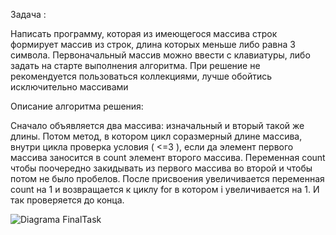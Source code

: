 Задача :

Написать программу, которая из имеющегося массива строк формирует массив из строк, длина которых меньше либо равна 3 символа. Первоначальный массив можно ввести с клавиатуры, либо задать на старте выполнения алгоритма. При решение не рекомендуется пользоваться коллекциями, лучше обойтись исключительно массивами

Описание алгоритма решения:

Сначало объявляется два массива: изначальный и вторый такой же длины. Потом метод, в котором цикл соразмерный длине массива, внутри цикла проверка условия ( <=3 ), если да элемент первого массива заносится в count элемент второго массива. Переменная count чтобы поочередно закидывать из первого массива во второй и чтобы потом не было пробелов. После присвоения увеличивается переменная count на 1 и возвращается к циклу for в котором i увеличивается на 1. И так проверяется до конца.

![Diagrama FinalTask](https://viewer.diagrams.net/?tags=%7B%7D&highlight=0000ff&edit=_blank&layers=1&nav=1&title=Diagrama%20FinalTask.drawio#R7VlLb%2BM2EP4tPRjYHLzQw1LsYxynSYF2GyCHbXpjJFpiQokqRb%2F66zsUSYmUbG%2BCXccLNIABiTPD4Wge35D0KLwutrccVfkfLMV0FHjpdhQuRkHgx5dTeEjKTlHiyUwRMk5SRfI6wgP5F%2BuZhroiKa41TZEEY1SQyiUmrCxxIhwa4pxtXLElo6lDqFCGHTMk4SFBFA%2FEvpJU5Io6DS47%2Bh0mWW5W9mP9fQUywlpxnaOUbSxSeDMKrzljQr0V22tMpfNcv%2Fx6gNsaxnEpXjPh9u%2FVOvef72Ys%2FJN9uUEPz5vLsT9RataIrvQXa2vFzrgAp%2BARPSxZCY95suJrLPX6MOBsVabNyIMR4yJnGSsR%2FZ2xSos8YyF2OrhoJRiQclFQzcVleiVDBUNW4RIotUBcaHkwsRGxhzVb8QTfY04KLDB%2FqFBCygy4U2DC3AyLA8yh17QjlcpjrtKC0h3WTO3sW8xgNb4DAY4pEmTtJhDSeZi1cu3Ue0bAlsDTNRPEeoqumGAycVXo71OzuoDDi2VGR2rS4C0p4e9JiXgUhL7X%2BC%2BmQkagQqWTJvE%2FK5nJ84RRxkfhlXRE9vQJchLM8MzjolEBZViK8RIVhO6U6B2mayxIgix%2B3QRccv2g2toMtajklIwXiFq8NeIEwZOSDIkVl9BxVC5B1SGRja5ryZx46uM9CpmM%2Bbg2SdWfyXiVo1KrDBRN4K0YI7CoVOQEcg9zi0egfkq9kmc%2BteEIDsqWoN%2Bs1JQfvG1I2mCbtcyG8dQ1rNUF3%2FL0QkCd1FkLzl7weKPgzJF7QslL1tTzuBfHIIpUCO2XC8vSFCeMQ96zcixykryUuNbmkZIIYvzTl7VieVTOMseRW1KGRN85KakrinZGnBJgBN4vpKgAnZD09LxLWHjL5PMBFmuACO2%2BEpH%2FtjSpDlWksl3JucXQvfZQs0NFCXGbnAgskUhyN9AqXQTMUZJDst5K%2BmJyDKbWmINrjuKPwRHPxRE%2F1Diy6fqYb5pTbvWw2DsMWQ7YvBlZ4o9m89pmE%2Bq9TqP%2BmGD0o7vS94U4HIQY4EZ6JJqPooXalKGdb2rriZuy0mJaIBgKqCaZQPzls9HteYP8gV1WJV%2FB6YhSTFnGEYDnvDIR6vPuO8a3qnRJtrjNjHeq2rb7n61qzWIfVfvtqo1eW7Wzn6tqo0GIYc8BhE%2Bq6IhVcN0W0CpNyQ9iVMiC0T1TF%2FpnistMJu7%2BaUCdXxws4hxvEeRJr3w1tY1e8HNWbhhdvq5ypyer3OgchQqW%2F6XnN4NHOfgcmeFiazMXu3b0fgWOt0S0JsK7ZSGMOgPlwNj3HaAwO1srb6Y2O1pLoJIHx%2Frw%2BdMPpk4eT7xpLxOVxh966Az9c6Zql52PNu8jVQ%2BGyztJqg5zMQycXIyC3l2I9mz%2FLuStOT%2Fu5Xw0iU%2Bf88bbVtclS9l09RY5ggYZLUwDHXTYph%2BHw%2BbJc1Y8rerzHDr9cOaCx8wbNMHAXAG%2FTxMcHjq%2FsIHT5HWDOoSwF3yt7hoM6iwJpT2S5UV9r7NoL3Wks0iC6JVmFCRN5TJ7w%2BGC2Gki4rkRMQ6xIhLv2ZWEpwpIONxsfpwnzguz7UHabF1nM1fFia%2Bcw%2BERU98CRHN14G%2BuDhTkOeg4PFToC4J58zt4J%2BedBx7H09h19L4zwr5qPBk8mgZruf4R1%2F8jfGzbsMHHy%2FBU%2BAjD7u8%2BVTvdn6bhzX8%3D)